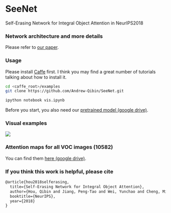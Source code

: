 # SeeNet
Self-Erasing Network for Integral Object Attention in NeurIPS2018


### Network architecture and more details
Please refer to [our paper](https://arxiv.org/pdf/1810.09821.pdf).

### Usage
Please install [Caffe](https://github.com/BVLC/caffe) first. I think you may find a great number of tutorials talking about how to install it.
```bash
cd <caffe_root>/examples
git clone https://github.com/Andrew-Qibin/SeeNet.git

ipython notebook vis.ipynb
```
Before you start, you also need our [pretrained model (google drive)](https://drive.google.com/open?id=1zMGgStdf8AucFmbHlxDI2Fqxlu6t8GIG).

### Visual examples
![](https://github.com/Andrew-Qibin/SeeNet/blob/master/download.png)


### Attention maps for all VOC images (10582) 
You can find them [here (google drive)](https://drive.google.com/open?id=1RodkkAYilOmBxqUdXab_EMZocUD9hd4G).

### If you think this work is helpful, please cite
```latex
@article{hou2018selferasing,
  title={Self-Erasing Network for Integral Object Attention},
  author={Hou, Qibin and Jiang, Peng-Tao and Wei, Yunchao and Cheng, Ming-Ming},
  booktitle={NeurIPS},
  year={2018}
}
```
